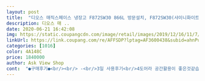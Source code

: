 ```yaml
---
layout: post 
title:  "디오스 매직스페이스 냉장고 F872SW30 866L 방문설치, F872SW30(샤이니화이트)" 
description: 디오스 매 ..
date: 2020-06-21 16:42:08 
img: https://static.coupangcdn.com/image/retail/images/2019/12/16/11/7/d1433248-fcbf-4996-ae78-5685bb65f393.jpg 
linkUrl: https://link.coupang.com/re/AFFSDP?lptag=AF3600438&subid=ahnPublicAsk&pageKey=1092786393&itemId=2049265831&vendorItemId=70048602938&traceid=V0-113-534b82fc2cf71097 
categories: [1016] 
color: 4A148C 
price: 1840000 
author: Ask View Shop 
cont:  "●구매후기●<br/><br/> -<br/>3일 사용후기<br/>4도어라 공간활용이 좋은것같습니다.<br/><br/>그런데 며칠만에 12만원 가까이 올랐네요... <br/> 가격 변동이 좀 심한것같기는 하네요.<br/><br/>냉동실도 맘에듭니다.<br/> 서랍형식이라 구석까지 다 열어볼수있어 좋습니다.<br/><br/>냉장고는 맘에듭니다.<br/> 저렴한가격에 구매해서 더만족합니다.<br/><br/>냉장실에 뭐가 들어있는지 눈에 다 들어와 채소나 반찬 상해서 버릴일은 없을것같습니다.<br/> 문이 반쪽씩 열리니 냉기가 한번에 나갈일은 없을것같습니다.<br/> 뭔가 신선하게 유지될것같은 느낌적인 느낌... <br/>.<br/><br/>네이버 검색 해볼걸 후해함니다<br/>다른 쇼핑몰 보다 쿠팡 이 27만원 비싸네요<br/>단 칸의 높이가 약간 낮아 1L 우유 같은거는 반찬칸에 넣지는 못하겠네요.<br/><br/>똑같은 제품 쿠팡에서 27만원 눈탱이 당함<br/>매직스페이스에 소스, 양념류, 우유, 애들 치즈 넣어두었는데, 애들이 수시로 열어보며 냉장고 좋다고 합니다.<br/><br/>문짝의 포캣부분도 폭이 넓어서 들깨가루나 고춧가루 등 각종 가루 양념을 수직으로 된 보관 용기에 넣어서 넣어둘수있습니다.<br/> 두개의 문짝에 다 수납되니 좋네요... <br/><br/>우유는 문짝에 수납하는걸로... <br/><br/>장모님 이사를 하셔서 새로 하나 장만해드렸는데<br/>토요배송요청해서 주문했는데 8시다되어서 오셔서 죄송하기도하고 그랬습니다.<br/><br/>후해함니다<br/>흰색펄이 너무 이쁘네요 장모님도 매우 좋아하시네요<br/>" 
---
```

